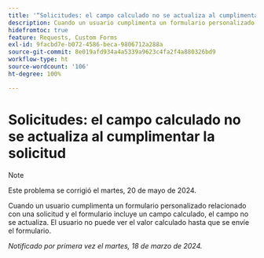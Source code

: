 ```yaml
---
title: '“Solicitudes: el campo calculado no se actualiza al cumplimentar la solicitud”'
description: Cuando un usuario cumplimenta un formulario personalizado relacionado con una solicitud y el formulario incluye un campo calculado, el campo no se actualiza. El usuario no puede ver el valor calculado hasta que se envíe el formulario.
hidefromtoc: true
feature: Requests, Custom Forms
exl-id: 9facbd7e-b072-4586-beca-9806712a288a
source-git-commit: 8e019afd934a4a5339a9623c4fa2f4a880326bd9
workflow-type: ht
source-wordcount: '106'
ht-degree: 100%

---
```


# Solicitudes: el campo calculado no se actualiza al cumplimentar la solicitud

>[!NOTE]
>
>Este problema se corrigió el martes, 20 de mayo de 2024.

Cuando un usuario cumplimenta un formulario personalizado relacionado con una solicitud y el formulario incluye un campo calculado, el campo no se actualiza. El usuario no puede ver el valor calculado hasta que se envíe el formulario.

_Notificado por primera vez el martes, 18 de marzo de 2024._

